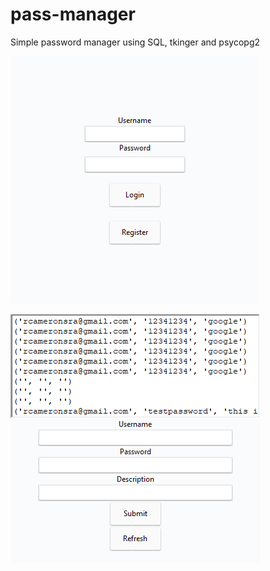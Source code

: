 # pass-manager
Simple password manager using SQL, tkinger and psycopg2


![alt text](https://github.com/richardmcameron/pass-manager/blob/master/ss/26d0a0b6e43bc65f9c89b46b1ff4e753.png?raw=true)

![alt text](https://github.com/richardmcameron/pass-manager/blob/master/ss/b0069a2ca048dd9e107d7853c555dae5.png?raw=true)

